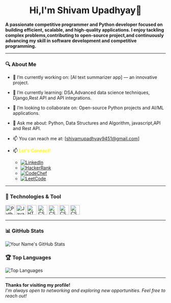 <h1 align="center"> Hi,I'm Shivam Upadhyay👋</h1>

**A passionate competitive programmer and Python developer focused on building efficient, scalable, and high-quality applications. I enjoy tackling complex problems,contributing to open-source project,and continuously advancing my skill in software development and competitive programming.**

---

### 🔍 About Me
- 💼 I’m currently working on: [AI text summarizer app] — an innovative project.
- 🌱 I’m currently learning: DSA,Advanced data science techniques, Django,Rest API and API integrations.
- 🤝 I’m looking to collaborate on: Open-source Python projects and AI/ML applications.
- 💬 Ask me about: Python, Data Structures and Algorithm, javascript,API and Rest API.
- 📫 You can reach me at: [shivamupadhyay9451@gmail.com]
- 📫 <span style="color:yellow;">**Let's Connect!**</span>

  - [![LinkedIn](https://img.shields.io/badge/-LinkedIn-0077B5?logo=linkedin&logoColor=white&style=flat-square)](link_to_linkedin_profile)
  - [![HackerRank](https://img.shields.io/badge/-HackerRank-2EC866?logo=hackerrank&logoColor=white&style=flat-square)](link_to_hackerrank_profile)
  - [![CodeChef](https://img.shields.io/badge/-CodeChef-5B4638?logo=codechef&logoColor=white&style=flat-square)](link_to_codechef_profile)
  - [![LeetCode](https://img.shields.io/badge/-LeetCode-FFA116?logo=leetcode&logoColor=black&style=flat-square)](link_to_leetcode_profile)

---

### 🧰 Technologies & Tool
<div>
    <img src="https://img.shields.io/badge/Python-3776AB?style=flat&logo=python&logoColor=white" alt="Python" height="30" />
    <img src="https://img.shields.io/badge/JavaScript-F7DF1E?style=flat&logo=javascript&logoColor=black" alt="JavaScript" height="30" />
    <img src="https://img.shields.io/badge/HTML-E34F26?style=flat&logo=html5&logoColor=white" alt="HTML5" height="30" />
    <img src="https://img.shields.io/badge/API-1572B6?style=flat&logo=css3&logoColor=white" alt="CSS3" height="30" />
    <img src="https://img.shields.io/badge/RESTAPI-1572B6?style=flat&logo=css3&logoColor=white" alt="CSS3" height="30" />
    <img src="https://img.shields.io/badge/Java-1572B6?style=flat&logo=css3&logoColor=pink" alt="CSS3" height="30" />
    <img src="https://img.shields.io/badge/SQL-1572B6?style=plastic&logo=css3&logoColor=green" alt="CSS3" height="30" />


</div>

---

### 📊 GitHub Stats
![Your Name's GitHub Stats](https://github-readme-stats.vercel.app/api?username=shivamupadhyay9451&show_icons=true&theme=default)

### 🏆 Top Languages
![Top Languages](https://github-readme-stats.vercel.app/api/top-langs/?username=shivamupadhyay9451&layout=compact&theme=default)

---

**Thanks for visiting my profile!**  
*I'm always open to networking and exploring new opportunities. Feel free to reach out!*
